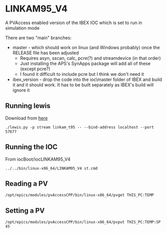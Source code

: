 # LINKAM95_V4
A PVAccess enabled version of the IBEX IOC which is set to run in simulation mode

There are two "main" branches:
* master - which should work on linux (and Windows probably) once the RELEASE file has been adjusted
	* Requires asyn, sscan, calc, pcre(?) and streamdevice (in that order)
	* Just installing the APS's SynApps package will add all of these (except pcre?)
	* I found it difficult to include pcre but I think we don't need it
* ibex_version - drop the code into the ioc\master folder of IBEX and build it and it should work. It has to be built separately as IBEX's build will ignore it

## Running lewis

Download from [here](https://github.com/DMSC-Instrument-Data/lewis)

`./lewis.py -p stream linkam_t95 -- --bind-address localhost --port 57677`

## Running the IOC

From iocBoot/iocLINKAM95_V4

`../../bin/linux-x86_64/LINKAM95_V4 st.cmd`

## Reading a PV

`/opt/epics/modules/pvAccessCPP/bin/linux-x86_64/pvget THIS_PC:TEMP`

## Setting a PV

`/opt/epics/modules/pvAccessCPP/bin/linux-x86_64/pvput THIS_PC:TEMP:SP 45`


